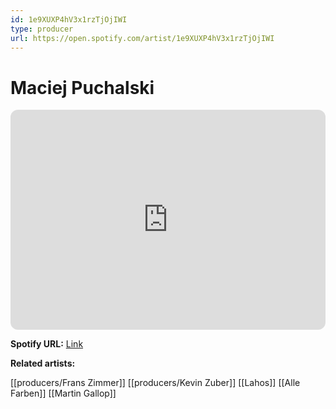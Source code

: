```yaml
---
id: 1e9XUXP4hV3x1rzTjOjIWI
type: producer
url: https://open.spotify.com/artist/1e9XUXP4hV3x1rzTjOjIWI
---
```

# Maciej Puchalski

<iframe style="border-radius:12px" src="https://open.spotify.com/embed/artist/1e9XUXP4hV3x1rzTjOjIWI" width="100%" height="352" frameBorder="0" allowfullscreen="" allow="autoplay; clipboard-write; encrypted-media; fullscreen; picture-in-picture" loading="lazy"></iframe>

**Spotify URL:** [Link](https://open.spotify.com/artist/1e9XUXP4hV3x1rzTjOjIWI)

**Related artists:**

[[producers/Frans Zimmer]]
[[producers/Kevin Zuber]]
[[Lahos]]
[[Alle Farben]]
[[Martin Gallop]]
